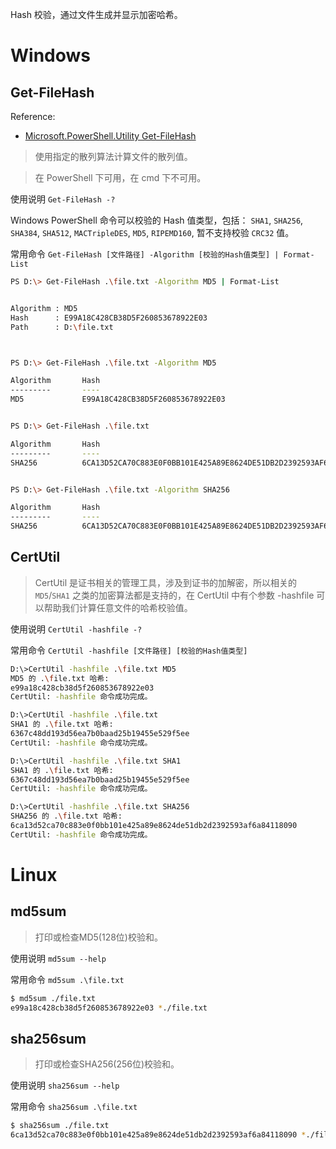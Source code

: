 Hash 校验，通过文件生成并显示加密哈希。


# Windows

## Get-FileHash

Reference:
- [Microsoft.PowerShell.Utility Get-FileHash](https://learn.microsoft.com/en-us/powershell/module/microsoft.powershell.utility/get-filehash)

> 使用指定的散列算法计算文件的散列值。

> 在 PowerShell 下可用，在 cmd 下不可用。

使用说明 `Get-FileHash -?`

Windows PowerShell 命令可以校验的 Hash 值类型，包括：
`SHA1`, `SHA256`, `SHA384`, `SHA512`, `MACTripleDES`, `MD5`, `RIPEMD160`, 暂不支持校验 `CRC32` 值。

常用命令
`Get-FileHash [文件路径] -Algorithm [校验的Hash值类型] | Format-List`

```sh
PS D:\> Get-FileHash .\file.txt -Algorithm MD5 | Format-List


Algorithm : MD5
Hash      : E99A18C428CB38D5F260853678922E03
Path      : D:\file.txt



PS D:\> Get-FileHash .\file.txt -Algorithm MD5

Algorithm       Hash                                                                   Path
---------       ----                                                                   ----
MD5             E99A18C428CB38D5F260853678922E03                                       D:\file.txt


PS D:\> Get-FileHash .\file.txt

Algorithm       Hash                                                                   Path
---------       ----                                                                   ----
SHA256          6CA13D52CA70C883E0F0BB101E425A89E8624DE51DB2D2392593AF6A84118090       D:\file.txt


PS D:\> Get-FileHash .\file.txt -Algorithm SHA256

Algorithm       Hash                                                                   Path
---------       ----                                                                   ----
SHA256          6CA13D52CA70C883E0F0BB101E425A89E8624DE51DB2D2392593AF6A84118090       D:\file.txt


```


## CertUtil

> CertUtil 是证书相关的管理工具，涉及到证书的加解密，所以相关的 `MD5`/`SHA1` 之类的加密算法都是支持的，在 CertUtil 中有个参数 -hashfile 可以帮助我们计算任意文件的哈希校验值。

使用说明 `CertUtil -hashfile -?`


常用命令
`CertUtil -hashfile [文件路径] [校验的Hash值类型]`

```sh
D:\>CertUtil -hashfile .\file.txt MD5
MD5 的 .\file.txt 哈希:
e99a18c428cb38d5f260853678922e03
CertUtil: -hashfile 命令成功完成。

D:\>CertUtil -hashfile .\file.txt
SHA1 的 .\file.txt 哈希:
6367c48dd193d56ea7b0baad25b19455e529f5ee
CertUtil: -hashfile 命令成功完成。

D:\>CertUtil -hashfile .\file.txt SHA1
SHA1 的 .\file.txt 哈希:
6367c48dd193d56ea7b0baad25b19455e529f5ee
CertUtil: -hashfile 命令成功完成。

D:\>CertUtil -hashfile .\file.txt SHA256
SHA256 的 .\file.txt 哈希:
6ca13d52ca70c883e0f0bb101e425a89e8624de51db2d2392593af6a84118090
CertUtil: -hashfile 命令成功完成。


```




# Linux

## md5sum

> 打印或检查MD5(128位)校验和。

使用说明 `md5sum --help`

常用命令 `md5sum .\file.txt`

```sh
$ md5sum ./file.txt
e99a18c428cb38d5f260853678922e03 *./file.txt

```


## sha256sum

> 打印或检查SHA256(256位)校验和。

使用说明 `sha256sum --help`

常用命令 `sha256sum .\file.txt`

```sh
$ sha256sum ./file.txt
6ca13d52ca70c883e0f0bb101e425a89e8624de51db2d2392593af6a84118090 *./file.txt

```

